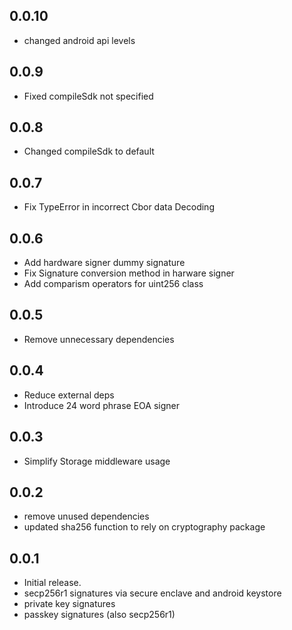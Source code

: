 ## 0.0.10
- changed android api levels
## 0.0.9
- Fixed compileSdk not specified

## 0.0.8
- Changed compileSdk to default

## 0.0.7

- Fix TypeError in incorrect Cbor data Decoding

## 0.0.6

- Add hardware signer dummy signature
- Fix Signature conversion method in harware signer
- Add comparism operators for uint256 class

## 0.0.5

- Remove unnecessary dependencies

## 0.0.4

- Reduce external deps
- Introduce 24 word phrase EOA signer

## 0.0.3

- Simplify Storage middleware usage

## 0.0.2

- remove unused dependencies
- updated sha256 function to rely on cryptography package

## 0.0.1

- Initial release.
- secp256r1 signatures via secure enclave and android keystore
- private key signatures
- passkey signatures (also secp256r1)
